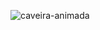 ![caveira-animada](https://github.com/user-attachments/assets/c3168c9e-ea0f-44f2-8047-72f6475d0df5)
